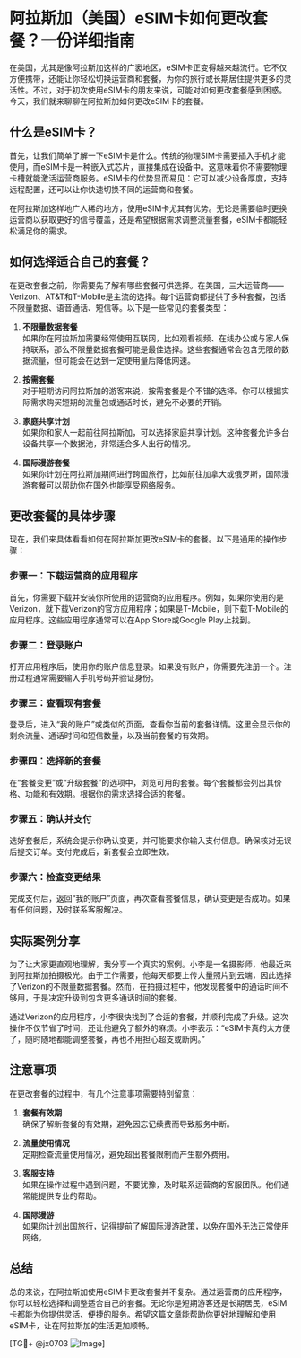 # 阿拉斯加（美国）eSIM卡如何更改套餐？一份详细指南

在美国，尤其是像阿拉斯加这样的广袤地区，eSIM卡正变得越来越流行。它不仅方便携带，还能让你轻松切换运营商和套餐，为你的旅行或长期居住提供更多的灵活性。不过，对于初次使用eSIM卡的朋友来说，可能对如何更改套餐感到困惑。今天，我们就来聊聊在阿拉斯加如何更改eSIM卡的套餐。

## 什么是eSIM卡？

首先，让我们简单了解一下eSIM卡是什么。传统的物理SIM卡需要插入手机才能使用，而eSIM卡是一种嵌入式芯片，直接集成在设备中。这意味着你不需要物理卡槽就能激活运营商服务。eSIM卡的优势显而易见：它可以减少设备厚度，支持远程配置，还可以让你快速切换不同的运营商和套餐。

在阿拉斯加这样地广人稀的地方，使用eSIM卡尤其有优势。无论是需要临时更换运营商以获取更好的信号覆盖，还是希望根据需求调整流量套餐，eSIM卡都能轻松满足你的需求。

## 如何选择适合自己的套餐？

在更改套餐之前，你需要先了解有哪些套餐可供选择。在美国，三大运营商——Verizon、AT&T和T-Mobile是主流的选择。每个运营商都提供了多种套餐，包括不限量数据、语音通话、短信等。以下是一些常见的套餐类型：

1. **不限量数据套餐**  
   如果你在阿拉斯加需要经常使用互联网，比如观看视频、在线办公或与家人保持联系，那么不限量数据套餐可能是最佳选择。这些套餐通常会包含无限的数据流量，但可能会在达到一定使用量后降低网速。

2. **按需套餐**  
   对于短期访问阿拉斯加的游客来说，按需套餐是个不错的选择。你可以根据实际需求购买短期的流量包或通话时长，避免不必要的开销。

3. **家庭共享计划**  
   如果你和家人一起前往阿拉斯加，可以选择家庭共享计划。这种套餐允许多台设备共享一个数据池，非常适合多人出行的情况。

4. **国际漫游套餐**  
   如果你计划在阿拉斯加期间进行跨国旅行，比如前往加拿大或俄罗斯，国际漫游套餐可以帮助你在国外也能享受网络服务。

## 更改套餐的具体步骤

现在，我们来具体看看如何在阿拉斯加更改eSIM卡的套餐。以下是通用的操作步骤：

### 步骤一：下载运营商的应用程序
首先，你需要下载并安装你所使用的运营商的应用程序。例如，如果你使用的是Verizon，就下载Verizon的官方应用程序；如果是T-Mobile，则下载T-Mobile的应用程序。这些应用程序通常可以在App Store或Google Play上找到。

### 步骤二：登录账户
打开应用程序后，使用你的账户信息登录。如果没有账户，你需要先注册一个。注册过程通常需要输入手机号码并验证身份。

### 步骤三：查看现有套餐
登录后，进入“我的账户”或类似的页面，查看你当前的套餐详情。这里会显示你的剩余流量、通话时间和短信数量，以及当前套餐的有效期。

### 步骤四：选择新的套餐
在“套餐变更”或“升级套餐”的选项中，浏览可用的套餐。每个套餐都会列出其价格、功能和有效期。根据你的需求选择合适的套餐。

### 步骤五：确认并支付
选好套餐后，系统会提示你确认变更，并可能要求你输入支付信息。确保核对无误后提交订单。支付完成后，新套餐会立即生效。

### 步骤六：检查变更结果
完成支付后，返回“我的账户”页面，再次查看套餐信息，确认变更是否成功。如果有任何问题，及时联系客服解决。

## 实际案例分享

为了让大家更直观地理解，我分享一个真实的案例。小李是一名摄影师，他最近来到阿拉斯加拍摄极光。由于工作需要，他每天都要上传大量照片到云端，因此选择了Verizon的不限量数据套餐。然而，在拍摄过程中，他发现套餐中的通话时间不够用，于是决定升级到包含更多通话时间的套餐。

通过Verizon的应用程序，小李很快找到了合适的套餐，并顺利完成了升级。这次操作不仅节省了时间，还让他避免了额外的麻烦。小李表示：“eSIM卡真的太方便了，随时随地都能调整套餐，再也不用担心超支或断网。”

## 注意事项

在更改套餐的过程中，有几个注意事项需要特别留意：

1. **套餐有效期**  
   确保了解新套餐的有效期，避免因忘记续费而导致服务中断。

2. **流量使用情况**  
   定期检查流量使用情况，避免超出套餐限制而产生额外费用。

3. **客服支持**  
   如果在操作过程中遇到问题，不要犹豫，及时联系运营商的客服团队。他们通常能提供专业的帮助。

4. **国际漫游**  
   如果你计划出国旅行，记得提前了解国际漫游政策，以免在国外无法正常使用网络。

## 总结

总的来说，在阿拉斯加使用eSIM卡更改套餐并不复杂。通过运营商的应用程序，你可以轻松选择和调整适合自己的套餐。无论你是短期游客还是长期居民，eSIM卡都能为你提供灵活、便捷的服务。希望这篇文章能帮助你更好地理解和使用eSIM卡，让在阿拉斯加的生活更加顺畅。

[TG💪+ @jx0703 ![Image](https://github.com/user-attachments/assets/dbca1d08-cadb-493c-b0ec-ad6f7a83f270)]